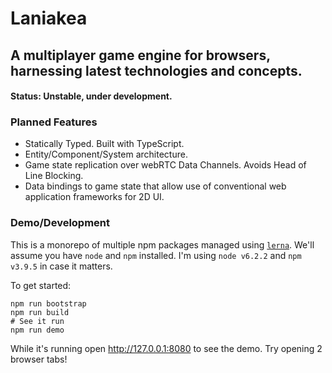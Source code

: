 Laniakea
========
## A multiplayer game engine for browsers, harnessing latest technologies and concepts.

#### Status: Unstable, under development.

### Planned Features
- Statically Typed. Built with TypeScript.
- Entity/Component/System architecture.
- Game state replication over webRTC Data Channels. Avoids Head of Line Blocking.
- Data bindings to game state that allow use of conventional web application frameworks for 2D UI.

### Demo/Development
This is a monorepo of multiple npm packages managed using [`lerna`](https://github.com/lerna/lerna).
We'll assume you have `node` and `npm` installed. I'm using `node v6.2.2` and `npm v3.9.5` in case it matters.

To get started:
```
npm run bootstrap
npm run build
# See it run
npm run demo
```
While it's running open <http://127.0.0.1:8080> to see the demo. Try opening 2 browser tabs!
